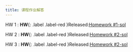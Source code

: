 ```yaml
---
title: 课程作业解答
---
```



HW 1
: **HW**{: .label .label-red }Released:[Homework #1-sol](https://basics.sjtu.edu.cn/~yangqizhe/pdf/dm2025s/homework/DM-hw1-answer.pdf)  

HW 2
: **HW**{: .label .label-red }Released:[Homework #2-sol](https://basics.sjtu.edu.cn/~yangqizhe/pdf/dm2025s/homework/DM-hw2-answer.pdf)  

HW 3
: **HW**{: .label .label-red }Released:[Homework #2-sol](https://basics.sjtu.edu.cn/~yangqizhe/pdf/dm2025s/homework/DM-hw3-answer.pdf)  
